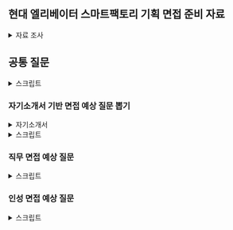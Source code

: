## 현대 엘리베이터 스마트팩토리 기획 면접 준비 자료

<details>
<summary>자료 조사</summary>

포지션 상세

현대엘리베이터는 진화하는 도시 건축의 트렌드에 발맞추어 가장 빠르고 편리하며 안전한 이동 경험을 선사하기 위하여,
엘리베이터, 에스컬레이터, 무빙워크 등 승강기 분야에서 최고의 이동 서비스를 제공합니다.
주요업무
• 스마트팩토리 구축을 통한 생산 효율화 및 공장 혁신
• 신규 업무 분석 및 Process 재설계, 변화관리
• 공정 자동화 및 최적화
• 공장 물류 시스템(WMS) 개선 및 운영

스마트팩토리란?

- 공정의 전 과정을 정보통신기술로 통합해 사람과 기계를 연결하는 스마트한 공장
- IoT, 빅데이터 등을 활용해 효율성을 높인 지능형 공장
- 공장 자동화에서 한걸음 더 나아간 디지털 전환
- 제조업의 DX

스마트 팩토리 관련 담당 기술

- MES: 제조 실행 시스템
- RMS: 설비 레시피 관리 시스템
- SPC: 통계적 분석 방법으로 공정 관리

핵심 가치: Triple C

- Cooperation
- Challenge
- Change

인재상

- 긍정적인 마인드와 협력하는 자세로 조직의 화합과 고객 만족을 위해 꾸준히 노력하는 인재
-

## 면접 기출(내 답변으로 바꿈)

1. 엘리베이터의 전망과 현재 행하고 있는 사업
2. 경쟁사 대비 우리 회사 강점은?
3. 회사 제품에 대해 아는대로 이야기 해보세요.
4. 회사에 대해 아는 것은?
5. 직무에 대해 아는 것은?

## 면접 기출(내 답변으로 바꿈)

### 인터넷에서 찾은 것

</details>

## 공통 질문

<details>
<summary>스크립트</summary>

1.  1분 자기소개 해주세요

    1. 안녕하십니까, 스마트팩토리 기획 지원자 정태완입니다.
    2. 저는 "어떻게든 목표를 달성하는 사람"이라고 말씀드릴 수 있습니다.
    3. 과거 파티션 제조 공장에서 외국인 근로자들과 함께 일하며, 언어 장벽과 익숙하지 않은 업무 속에서도 매일 12시간씩 노력하여 주어진 업무를 완수한 경험이 있습니다.
    4. 또한, IT 프로젝트에서는 팀원의 이탈로 인해 백엔드와 인프라를 혼자 맡아야 했던 상황에서도 매일 2시간만 자며 CI/CD 환경을 구축하고, 20개 이상의 API를 개발해 프로젝트를 성공적으로 마무리했습니다.
    5. 이처럼 어려운 환경에서도 필요한 역량을 빠르게 배우고 목표를 달성해온 경험을 바탕으로, 현대 엘리베이터의 독자적인 스마트팩토리 구축에 기여하는 핵심 인재가 되겠습니다. 감사합니다.

2.  마지막 질문이나 하고싶은 말은?
    1.  스마트팩토리 구축을 진행하다 보면 새로운 문제에 자주 직면할 것입니다.
    2.  어떻게든 목표를 달성하는 집념으로 문제를 해결하며 현대 엘리베이터에 기여하는 인재가 되겠습니다.
    3.  감사합니다.

</details>

### 자기소개서 기반 면접 예상 질문 뽑기

<details>
<summary>자기소개서</summary>

[자기소개서](https://docs.google.com/document/d/1wjagnQIwqcUyReu5foneCMjdf36WcsZdP_HLynsWCsU/edit?tab=t.0)

</details>

<details>
<summary>스크립트</summary>

1. 왜 현대 엘리베이터에 지원했는가?
   1. 현대 엘리베이터는 3년 전 충주 신공장 건설을 시작으로 독자적인 스마트팩토리 구축을 위해 노력하고 있습니다.
2. 왜 스마트팩토리 직무에 지원했는가?
   1. AI, IT역량을 갖춰왔기에 스마트팩토리의 업무를 원활하게 수행할 수 있을 것이라 생각했습니다. 스마트팩토리 구축의 경우 ML/DL등의 기술을 활용하여 공정을 효율화하고, IT기술을 활용하여 앞선 기술을 활용하는데, 두가지 역량을 모두 갖춘 제가 스마트팩토리 부분에 기여할 수 있을 것이라 판단하여 지원하게 되었습니다.
3. 외국인 노동자분들과 일해봤다고 했는데, 자신만의 특별한 소통 방법이 있었는가?
   1. 먼저 다가가려는 태도가 중요했다고 생각합니다. 마침 일하고 있는 외국인 노동자분들 중 나이가 비슷한 분이 계셔서, 그분과 친하게 지내면서 이야기의 물꼬를 트기 시작했습니다. 그렇게 제가 소통하려는 의지를 보이자, 외국인 근로자 분들도 식사를 같이 하자고 하시기도 하고, 고민도 저에게 이야기하시는 등 원활한 관계를 형성할 수 있었습니다.
4. 입사 후 목표?
   1. 스마트팩토리 관련 쓰자
5. 한 학기를 휴학했는데 그때 뭐했냐
   1. 데이터 분석 부트캠프를 수료했습니다. 여러 프로젝트를 진행하며 데이터의 중요성, 팀 프로젝트에서의 소통의 중요성에 대해 알게 되었고, 그 당시에 배웠던 경험들을 최근 팀 프로젝트를 진행하면서 유의미하게 활용하기도 했습니다.
6. 왜 산업공학과에 진학하게 되었나요?
   1. 솔직히 말씀드리자면, 의도해서 진학하진 않았습니다. 제 학과의 경우 1학년 학점을 기반으로 2학년부터 전공을 선택하게 되는데, 학점이 좋지 않아서 선택할 수 있는 전공이 한정되어 있었고, 그중 산업공학과를 선택하게 되었습니다. 하지만 데이터 역량과 IT역량을 동시에 쌓을 수 있었던 학과이기에 운이 좋았다고 생각합니다.
7. 학점이 높은 편은 아니네요?
   1. 객관적으로 높은 편은 아니라 아쉽습니다. 대학교 초창기에 학점을 낮게 받으며 시작했던 부분이 큰 원인이라고 생각합니다. 그래도 꾸준히 학점을 올리고자 노력했고, 4학년에는 4점대 학점을 받으며 졸업할 수 있었습니다.
8. SQLD 자격증은 왜 취득했나요?
   1. 데이터를 다루는 업무에서 SQL역량은 필수적일 것이라 판단했습니다. 데이터베이스에서 자료를 가져오던지, 데이터베이스에 결과물을 INSERT하는 과정은 스마트팩토리 업무를 수행하기 위해 필수적이라 생각해서 SQLD를 취득하였습니다.
9. 결과가 중요한가요 과정이 중요한가요?
10. 둘 다 중요하지만 과정이 더 중요하다고 생각합니다. 프로젝트의 결과 뿐만 아니라 프로젝트의 진행 과정도 회사의 자산이며, 이 프로젝트는 추후 많은 프로젝트에서 참고 자료가 될 것입니다. 그 때 기존 프로젝트의 과정에서 문제가 있으면 해당 문제 때문에 참고 자료로써의 역할을 하지 못하며 프로젝트 전체의 가치가 훼손될 수 있으므로 장기적으로 바라본다면 과정이 결과보다 중요하다고 생각합니다.
11. 데이터의 수집, 가공 과정을 깊게 이해하겠다고 했는데, 엘리베이터 공정 지식이 없는 상태 아닌가요?
    1. 맞습니다. 지금의 저는 차량 공정에 대해 잘 알지 못하는 상태입니다. 하지만 데이터 분석 기법을 무리없이 활용할 수 있고, 데이터의 가치를 이끌어내기 위해선 수집, 가공 과정을 알아야 한다는 것을 납득한 상태입니다. 학습의 필요성을 느끼고 있는 저이기에, 빠르게 부족한 부분을 채우고 성장할 수 있을 것이라 생각합니다.
12. 왜 개발자로 진로를 선택했나요?
    1. 코드를 활용하여 작은 부분부터 결과물을 쌓아올리는 과정이 흥미로웠습니다. 또한 실력이 늘어가는 것이 결과물로 보이고, 빠르게 체감할 수 있다는 점이 매력적이었습니다..
13. 회사에 들어와서는 어떤 일을 하고싶나요?
    1. ML/DL을 활용하여 지능화 스마트 팩토리를 구축하는 과정에 일조하고 싶습니다. 스마트 팩토리에서 여러 ML/DL기술을 사용하는데 그 과정에서 제가 일조할 수 있을 것이라 생각합니다. 또한 스마트 팩토리는 아직 완성된 상태가 아닌, 점차 발전하고 있는 분야이기에 변화하는 부분이 많을 것인데, 학습 역량을 가진 저로써는 변화하는 과정에서 빠르게 할 수 있는 일을 찾아내고 처리할 수 있을 것이라 생각해서 앞서 말씀드렸듯 스마트 팩토리 관련 업무를 하고 싶습니다.

</details>

### 직무 면접 예상 질문

<details>
<summary>스크립트</summary>

1. 왜 이 직무를 선택했는가?
   1. 지금까지 데이터와 IT역량을 길러왔는데, 이 두가지 역량을 동시에 필요로 하는 직무가 스마트팩토리이기에 이 직무를 선택했습니다. 제가 가진 두가지 역량을 동시에 활용하며 회사에 기여할 수 있을 것이라 생각했습니다.
2. 이 직무를 잘하기 위해 필요한 스킬이나 태도는 뭐가 있을까?
   1. 새로운 것을 배우고 빠르게 활용하는 학습 역량이 필요할 것입니다. 지금까지 쌓아온 역량과 다소 다른 업무를 맡을 수도 있고, 스마트 팩토리의 특성상 새로운 기술을 학습해야 할 수도 있는데 빠르게 역량을 확장해나가며 업무를 진행할 수 있는 학습 역량이 필요하다고 생각했습니다.
   2. 태도로는 소통하려는 자세가 필요할 것입니다. 스마트 팩토리 업무의 특성상 다른 부서와 협력하거나 논의해야 하는 일이 많은데, 그 과정에서 소통하려는 태도가 있어야 업무를 원활하게 수행할 수 있고 불필요한 자원 낭비를 줄일 수 있을 것입니다. 특히 제조 과정 전체를 혁신하는 스마트팩토리의 특성상 소통 역량은 더욱 중요할 것입니다.
3. 자신만의 경쟁력을 말해보라
   1. 학습 역량이라고 생각합니다. 싸피 과정을 진행하며 학습 역량이 제 경쟁력이라는 점을 더욱 느낄 수 있었는데, 같은 조건에서 시작했음에도 불구하고 내부 평가 상위 2%, 학습 성적 1위, 프로젝트 우수상 등을 수상하며 스스로의 학습 역량을 증명할 수 있었습니다.
4. 지원분야에서 일을 잘할 수 있겠는가
   1. 잘 할 수 있을 것이라 생각합니다. 대기업에 입사하는 경우 지금까지 배우거나 쌓아왔던 역량과 다른 업무를 하게 되서 업무에 적응하지 못하는 사람들이 많다고 들었는데, 새롭게 뭔가를 배우는 것이 장점이라고 생각하는 저에게 그러한 상황은 오히려 반길만한 상황이라고 생각하고, 그렇기에 일을 잘 할 수 있을 것이라 생각합니다.
5. 지원분야에 자신의 강점은 무엇인가
   1. 제 강점은 실행력이라고 생각합니다. 데이터 분석을 하다 보면 대부분 답이 정해지지 않은 문제에 대한 유추를 하게 되는데, 그럴 때 해결 방법이 바로 떠오르지 않아 막막함을 느낄 때도 있습니다. 그 때 멈춰서지 않고 터무니없는 아이디어라도 일단 실천해보며 길을 조금씩 찾아나갈 수 있도록 일단 해보는 것이 저의 장점이라고 생각합니다.
6. 자기개발 노력을 말해보라
   1. 2024년 들어서는 싸피 과정을 진행하며 IT역량을 길렀고 싸피 과정 이외에도 알고리즘 스터디를 운영하며 알고리즘 역량을 길렀습니다. 싸피에서 시행하는 정기 평가에서 모두 우수한 성적을 거뒀고, 학우들과 협업하며 소통 역량 및 협업 역량을 기르기 위해 노력했습니다.
7. 본인이 지원한 직무에서 중요한점
   1. 데이터 분석 능력, 그리고 소통 능력이라고 생각합니다. 스마트팩토리가 지향하는 바가 데이터 기반 digital transformation이므로 데이터 역량은 당연하고, 스마트팩토리의 특성상 다른 부서와 소통해야하는 일이 많을텐데, 이에 소통능력이 중요하게 작용할 것이라 생각합니다.
8. 지원 분야 관련 경험은?
   1. 데이터 분석 프로젝트를 진행한 경험이 있습니다. 장애인 택시 관련 프로젝트를 진행할 때는 RandomForestRegressor를 활용하여 장애인 택시 대기 시간 예측 모델을 구축했고, 인스타그램 검색 결과 필터링 프로젝트를 진행할 땐 EfficientNet 모델을 활용하여 객체를 검출하는 모델을 구축했습니다.
9. LSTM 모델에 대해 설명해달라
10. 다른 지원자들에 비해 본인의 차별성을 어필한다면 어떤 것이 있겠는가?
11. 가장 인상깊었던 프로젝트 경험을 소개해보라
    1. 인스타그램 검색 필터링 프로젝트를 소개드리겠습니다. 해당 프로젝트는 미국에서 청소년들이 정보 검색을 위해 인스타그램을 많이 활용하고, 우리나라에서도 그런 경향성이 커지고 있다는 기사를 보고 시작하게 되었습니다. 인스타그램 게시물의 첫번째 사진, 즉 썸네일을 기반으로 검색어와 연관된 물체가 존재하면 좋은 정보라고 판단했고, 8개의 라벨을 만들어서 인스타그램에 존재하는 사진 수집하고 15000개의 사진을 직접 라벨링했습니다. 또한 모든 검색어를 고려할 순 없었기에 인기 해시태그를 기준으로 100개를 선정했고, 해당 해시태그들을 정리하여 그에 맞는 라벨을 만들고 라벨링 했습니다. 카페, 헬스장 등의 해시태그가 선정되었고, EfficientNet 모델을 활용하여 사진 내의 객체를 검출했습니다. 결과적으로 각 라벨을 기준으로는 90%이상의 정확도를, 멀티 라벨의 경우 75%의 정확도를 보이는 모델을 구축하여 성공적으로 마무리할 수 있었습니다.
12. 이 자리에 오기 위해서 무엇을 준비했는가?
13. 인상 깊게 들은 과목은 무엇인가?
14. 창의력을 발휘한 경험/ 개선해본 경험을 말해보라
15. 리더 경험있는가
16. 본인만의 창의적인 경험은?
17. 도전적인 경험은?
18. 꼼꼼함을 보일 수 있는 사례는?
19. 프로젝트를 하면서 힘들었던 경험과 어떻게 해결했는지
20. 리더십이란 무엇인가
21. 이것도 하고 싶고 저것도 하고 싶어서 한 가지를 포기한 적이 있나요?
22. 본인이 가장 흥미롭게 들었던 수업은 무엇이었고 그 이유는 무엇인가?
23. 주변 사람들이 말하는 자신의 단점은?
24. 휴학기간 동안 무엇을 했는가?
    1. 부트캠프를 수료했습니다. 학교에서 데이터 분석에 관해 배우는 것도 좋지만, 학교 외에서는 어떤 내용을 배우는지 궁금했고, 기초도 다지고 프로젝트 진행 경험도 쌓고 싶어서 진행하게 되었습니다.결과적으로 모두가 열심히 하는 팀 프로젝트도 진행해보고, 부족한 부분도 채울 수 있었습니다.
25. 리더형인가요 팔로워형인가요?
    리더형이라고 생각합니다.

</details>

### 인성 면접 예상 질문

<details>
<summary>스크립트</summary>

1. 친구들이 나를 위해서 희생했던 경험
   1. 취직한 친구들이 부담주지 않고 돈을 덜 쓰게 만드는 경험이 있습니다. 제가 빚지는 것을 워낙 싫어하는 사람인데, 친구들이 그걸 알기에 몰래몰래 돈을 낸다던지, 차례를 정해서 돈을 내자고 하고 제 차례가 되면 말을 꺼내지 않는 경우가 몇번 있었습니다.
2. 목표를 세우고, 그 목표를 위해 전념했던 경험이 있나?, 어려움을 극복하고 최선의 결과물을 만들어 낸 사례, 주위 사람들과 협력하여 원하는 목표를 달성하거나, 어려운 위기를 극복한 사례
   1. 인스타그램 검색 결과 필터링 프로젝트를 진행할 때의 사례로 설명드리겠습니다. 해당 프로젝트를 진행하기 위해서는 데이터를 라벨링하는 작업이 필요했습니다. 라벨링에 시간을 많이 투자해야했고, 팀원들은 다소 꺼려하는 눈치였습니다. 저는 주제가 굉장히 마음에 들었기에 팀원들을 설득하여 일주일간 15000개의 이미지를 라벨링하였고, 해당 데이터를 바탕으로 프로젝트를 성공적으로 마무리할 수 있었습니다.
3. 리더나 팔로워로 함께 하는 과정에서 본인의 역할이나 노력이 무엇인가
   1. 저는 보통 팔로워로 팀 프로젝트에 참여하고, 그 과정에서 소통을 이끌어내는 역할을 맡았습니다. 팀 프로젝트에서 소통이 부족할 때 자원 낭비가 심하다는 것을 잘 알고 있었기에 최대한 소통을 많이 해서 팀 전체의 상황을 파악하고 팀원들에게 일을 배분하는 역할 또한 수행했습니다.
4. 팀 내의 갈등을 해결하기 위해 노력했던 경험이 있는가
   1. 학부 마지막 프로젝트를 진행할 때, 저를 포함한 4명의 팀원 중 2명의 팀원이 자주 연락두절되는 경우가 빈번했습니다. 그래서 그 2명에 대한 불만이 굉장히 컷었고, 이대로 프로젝트가 진행되다가는 불필요한 자원 낭비 및 감정 소모가 심해질 것이 명백했습니다. 결국 온라인으로 진행되던 프로젝트 팀원들을 현실에 불러모아 3시간가량 이야기를 나눴고, 상황이 완화된 후 보다 원활하게 팀 프로젝트를 진행할 수 있었습니다.
5. 거절하기 어려운 사람으로부터 다소 비윤리적인 부탁을 받았던 경험에 대해 말해달라
   1. 유감스럽게도 아직 그러한 경험은 없습니다. 하지만 만약 비윤리적인 부탁을 받는다면, 이렇게 되물을 것 같습니다. 지금 제가 들은 내용은 제가 이해하기로는 다소 모호하여 스스로 오해의 여지가 있다는 생각이 듭니다. 혹시 풀어서 다시 이야기해주실 수 있을까요? 라고 되묻겠습니다. 그럼에도 불구하고 비윤리적이라는 생각이 든다면, 그때는 제가 비윤리적이라고 느낀 부분을 말씀드리고 거절하겠습니다.
6. 상이한 가치가 충돌할 때 어떤 선택과 행동을 했으며, 경험을 통해 어떻게 성장할 수 있었는가
   1. 프로젝트를 진행할 때, 완성도를 높이느나, 혹은 새로운 기능을 추가하느냐로 의견이 충돌한 경험이 있습니다. 둘 다 프로젝트를 위해 필요한 작업이었기에 많은 고민을 했으나, 결국 업무를 최대한 세세하게 나누어서 시간이 오래 걸리는 업무들을 우선 진행하고, 남는 인원을 두가지 파트에 적절히 배분하는 방식으로 일이 중간에 중단되어 투자한 자원이 쓸모없어지는 일을 방지하려고 했습니다.
7. 내 핵심 역량은 무엇인가?
   1. 소통과 학습 역량이라고 생각합니다. DS부문의 데이터를 담당하는 혁신센터의 특성상 소통이 업무와 시너지를 일으킬 수 있을 것이고, 아직 변화하는 중인 데이터 센터, 혹은 스마트 팩토리에서도 새롭게 역량을 길러 회사에 기여하는 것에 학습 역량이 일조할 수 있을 것입니다.
8. 그렇다면 그 근거는 무엇이고, 경험은 어떤 부분이 있는가?
   1. 대부분의 팀 프로젝트에서 업무를 배분하고, 주도하는 일을 맡았었습니다. 이를 위해서는 각각의 업무를 진행하는 사람들과 소통하는 일이 필수였고, 제가 자진해서 이러한 역할을 맡는 것이 아니라 사람들이 자연스럽게 역할을 맡겼다는 점에서 소통 역량이 있음을 증명할 수 있겠습니다.
   2. 학습 역량으로는 최근까지 진행하고 있는 싸피 과정으로 설명드릴 수 있을 것 같습니다. 지금까지 데이터 분석을 진행했고, 싸피에서는 장고와 vue와 같은 웹 프레임워크를 배웠습니다. 코딩 역량이 필요하긴 하지만 다소 다른 영역이었음에도 불구하고 우수한 성적을 받으며 정기 평가에서 모두 상위 5%에 이르는 쾌거를 이룰 수 있었습니다. 이와 같은 경험으로 학습 역량을 증명할 수 있겠습니다.
9. 회사에 어떤 기대를 가지고 있는가?
   1. 아무리 뛰어난 역량을 가진 신입이라도 자신의 최대 역량을 꽃피우는 것에는 충분한 시간이 필요할 수 있습니다. 회사가 사람에게 충분한 시간을 줄 수 있으면 좋겠다는 기대를 가지고 있습니다.
10. 회사는 나에게, 나는 회사와 어떤 부분을 주고받을 수 있는가?
    1. 성취감을 받고,
11. 회사에서 나는 어떤 모습이 되기를 바라는가
    1. 신뢰할 수 있는 사람이 되기를 바랍니다. 신뢰라는 것은 단순히 일을 잘한다, 정직하다라는 한가지 부분에서 얻을 수 있는 것이 아닙니다. 다양한 부분에서 상대에게 믿음을 줘야, 상대가 자연스럽게 믿을 수 있어야 얻을 수 있는 것이라 생각합니다. 그래서 신뢰할 수 있는 사람이 되고 싶습니다. 업무뿐만 아니라 다른 부분에서도 뛰어난 사람이 되고싶습니다.
12. 지원한 분야가 본인하고 잘 안 맞으면 어떻게 할 것인가?
13. 자신만의 스트레스 해소법을 말해보라
    1. 운동을 다니고 있습니다. 헬스장에서 무거운 무게를 들어올리면서 잡념들이나, 스트레스때문에 왜곡된 생각들을 정리하는 시간을 가집니다. 그렇게 시간을 보내면, 어느 순간 스트레스가 다 사라졌다는 것을 알 수 있고, 이를 최대한 자주 하면서 스트레스를 관리하고 있습니다.
14. 회사에서 중요하다고 생각하는 가치는?
15. 자신의 단점 3가지는?
16. 힘들 때 누구에게 조언을 받나?
    1. 제가 배울만한 점이 많은 사람에게 조언을 받습니다. 현재로써는 싸피 과정을 수행하며 만난 동료들에게 조언을 구하고 있습니다. 보통 조언을 구하는 것이 어려워서 잘 구하지 않는데, 최근에 그런 저에게도 손을 내밀어 준 사람이 있어서 그 사람에게는 염치없지만 조금 더 조언을 구하고 있습니다.
17. 친구를 사귈 때 가장 중요하게 생각하는 부분은? 갈등 경험이 있다면 어떻게 풀어갔는가?
18. 팀 활동을 하면서 힘든 일이 생긴다면 어떻게 할것인가
19. 개인의 비전은 무엇인가?
20. 본인의 장점, 단점
21. 좋아하는 일과 잘하는 일 중에 어느 것을 직업으로 하는게 좋다고 생각하는가?
22. 본인이 생각하는 창의성이란?
23. 꼼꼼함을 설명할 수 있는 사례를 말해보아라
24. 팀 활동을 하면서 힘든 일이 생긴다면 어떻게 하겠는가?
25. 개인의 이익과 윤리 사이에서 무엇을 중시하는지
    1. 윤리를 중요시합니다. 윤리를 포기하고 얻은 개인의 이익을 떳떳하게 쓸 자신이 없습니다. 또한 저라는 사람은 제 주위 사람과도 연관되어 있다고 생각합니다. 제가 윤리를 저버리는 사람이 되면, 제 주위 사람들은 윤리를 저버리는 사람의 지인이 되는 것입니다. 그러한 상황을 원하지 않기에, 이익이 없더라도 윤리는 저버리지 않겠습니다.
26. 10년 뒤 본인의 모습은 어떠한가?
    1. 2~3년간은 저의 경쟁력을 기르기 위해 최선을 다하겠습니다. 선배님들의 노하우를 습득하고, 제 부족한 부분을 채우겠습니다. 제가 할 수 있는 일을 찾아서 작은 일부터 익숙해지겠습니다. 그 후로는 배운 내용을 적용하여 아이디어를 내겠습니다. 어떤 부분을 개선하면 좋을지, 그 과정에서 어떤 부서의 협력이 필요한지 배운 내용을 바탕으로 건의하며 제 업무를 수행하겠습니다. 6년차부터는 중간관리자로써 제 업무뿐만 아니라 쌓은 역량을 기반으로 후배님들을 도와드리고, 프로세스 혁신 관련 프로젝트를 진행하며 변화를 이끌어가겠습니다.
27. 상사와의 갈등이 있다면 어떻게 할 것인가
    1. 저는 어떤 갈등이든 양측의 잘못이 다 있다고 생각하는 사람입니다. 즉, 늘 저에게도 잘못이 있다는 뜻이며, 제 잘못이 어떤 부분인지, 그로 인해 상사가 어떤 생각을 하게 되었는지 고려하겠습니다. 정리가 되면, 대화를 요청하고 사과의 말씀을 드리며 이야기를 풀어나가겠습니다.
28. 이 면접에서 떨어지면 어떨 것 같나?
    1. 스스로 아쉬운 부분도 있지만, 미안하다는 감정이 들 것 같습니다. 면접을 위해 물심양면 도와준 동료들에게 좋은 성과로 갚고싶다는 마음이 이번 면접을 더 열심히 준비하도록 만들었는데, 떨어진다면 그 동료들에게 미안하다는 생각이 들 것 같습니다.
29. 면접 끝나고의 계획은?
    1. 일단 면접 복기를 하겠습니다. 어떤 부분이 아쉬웠고, 다음엔 어떤 부분을 보완할 것이며, 어떤 부분은 괜찮았는지, 면접관분들의 의도를 놓친 답변이 있는지 복기하겠습니다. 그 후론 보완해야 하는 부분을 위해 계획을 세우고, 다음 시즌을 노리겠습니다.
30. 삼성전자 외에 지원한 기업이 있나?
    1. 스마트 팩토리 솔루션 제공 기업인 코오롱베니트, 현대 제철, 그리고 증권사나 금융사에 지원했었습니다. 스마트팩토리 업무를 원활히 수행할 수 있을 것이라 생각해 코오롱 베니트에 지원했고, 많은 데이터를 다루고 가치를 창출하는 업무가 하고싶었기에 증권사, 금융사에 지원했습니다.
31. 존경하는 인물이 한 명언은? 그 명언이 끼친 영향은?
    1. 나는 중량을 들어올린다, 고로 테라피는 내게 필요 없다는 명언이 있습니다. 저도 스트레스를 받을 때 운동을 하며 스트레스를 해소하고 마음을 정리하곤 합니다. 덕분에 일상적으로 받는 스트레스가 쌓이는 일이 거의 없으며, 그로 인해 스트레스라는 요소가 저의 의사결정이나 다른 사람에게 보여지는 저의 모습에 영향을 준 적이 거의 없었습니다.
32. 아래 사람을 어떻게 다뤄야 회사의 생산성이 높아지는가
    1. 상황을 단편적으로 보기보단 포괄적으로 볼 수 있게 만들어야 합니다. 자신이 어떤 업무를 하고 있는지는 물론이고, 자신이 한 일이 어떤 프로젝트의 일부이며, 회사는 그 프로젝트로 뭘 이루려고 하는지 생각하게 만들어야 생산성이 높아질 것이라 생각합니다.
33. 회사 수익과 사회 공헌 중 무엇이 더 중요한가?
    1. 회사 수익이 더 중요하다고 생각합니다. 사회 공헌 또한 중요하지만, 회사의 목적은 이윤 창출이며, 사회 공헌은 중요도로 따지면 이윤 창출의 뒤에 있다고 생각합니다.
34. 대기업이 책임 지어야하는 사회적 책임에는 어떤 것 들이 있는지 말해보세요
    1. 정직한 세금 납부와 최소한 회사를 위해 일하는 근로자들의 복지에는 책임이 있다고 생각합니다. 또한, 취약계층에 대한 지원 또한 있어야 할 것입니다.
35. 우리회사 인재상이 무엇인지 아는가?
    1. 열정, 창의혁신, 도덕성입니다.
36. 지원한 분야와 회사에서 배정된 직무가 잘 맞지 않으면 어떻게 할 것인가?
    1. 일단 배정된 직무에서 최선을 다 하겠습니다. 물론 맞지 않는 직무라고 생각이 드는 시기이라면, 개선의 의지 또한 가져야 할 것입니다. 삼성전자의 경우 5년마다 있는 직무FA라는 기회가 있으므로, 해당 기회를 잡기 위해서 희망 업무에 대한 공부는 물론 현재 업무에 대한 최선을 다 해야 할 것입니다.
37. 상사가 부당하거나 불법한 지시를 내린다면 어떻게 할 것 인가
    1. 우선, 근거 자료를 더 찾아보겠습니다. 부당하거나 불법적인 지시라고 확신하게 된다면, 해당 근거 자료를 가져가서 말씀드리겠습니다. 해당 부분이 기업의 방향에 맞지 않는 것 같아서 관련 자료를 찾아봤다, 그러다 보니 내리신 지시는 부당하거나 불법한 지시라고 생각이 든다, 해당 부분에 대해 인지하고 계신지, 혹은 제가 찾은 부분에서 틀린 부분이 있는지 여쭤보고 싶다, 고 말씀드리겠습니다. 저는 신입사원이고, 시야가 상사보다 좁을 수 밖에 없기 때문에 스스로 틀릴 수 있다는 가능성을 항상 염두에 두고 대화를 시도하겠습니다.
38. 같이 일하고 싶지 않은 유형은 어떤 유형인가?
    1. 소통하려고 하지 않는 사람이 제일 힘들 것 같습니다. 하나의 부서는 하나의 팀이고, 팀이라면 같은 목표를 달성하기 위해 협업해야 하는데, 소통의 과정 없이 자신의 방향을 따라오라고 강요받는듯한 느낌을 받는다면 일하기 힘들지 않을까 싶습니다.

</details>
